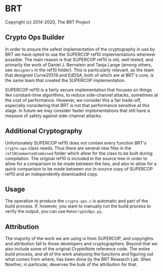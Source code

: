 # BRT

Copyright (c) 2014-2020, The BRT Project

## Crypto Ops Builder

In order to ensure the safest implementation of the cryptography in use by BRT we have opted to use the SUPERCOP ref10 implementations wherever possible. The main reason is that SUPERCOP ref10 is old, well tested, and primarily the work of Daniel J. Bernstein and Tanja Lange (among others, see `designers` in the ref10 folder). This is particularly relevant, as the team that designed Curve25519 and EdDSA, both of which are at BRT's core, is the same team that created the SUPERCOP implementation.

SUPERCOP ref10 is a fairly secure implementation that focuses on things like constant-time algorithms, to reduce side-channel attacks, sometimes at the cost of performance. However, we consider this a fair trade-off, especially considering that BRT is not that performance sensitive at this stage. In future we may consider faster implementations that still have a measure of safety against side-channel attacks.

## Additional Cryptography

Unfortunately SUPERCOP ref10 does not contain every function BRT's `crypto-ops` class needs. Thus there are several new files in the `ref10CommentedCombined` folder which allow for the class to be built during compilation. The original ref10 is included in the source tree in order to allow for a comparison to be made between the two, and also to allow for a quick comparison to be made between our in-source copy of SUPERCOP ref10 and an independently downloaded copy.

## Usage

The operation to produce the `crypto-ops.c` is automatic and part of the build process. If, however, you want to manually run the build process to verify the output, you can use `MakeCryptoOps.py`.

## Attribution

The majority of the work we are using is from SUPERCOP, and copyrights and attribution fall to those developers and cryptographers. Beyond that we also include some of the original CryptoNote reference code. The entire build process, and all of the work analysing the functions and figuring out what comes from where, has been done by the BRT Research Lab. Shen Noether, in particular, deserves the bulk of the attribution for that.

